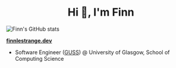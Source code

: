 <h1 align="center">Hi 👋, I'm Finn</h1>

![Finn's GitHub stats](https://github-readme-stats.vercel.app/api?username=finnlestrange&show_icons=true&bg_color=00000000)

**[finnlestrange.dev](https://finnlestrange.dev)**

- Software Engineer ([GUSS](https://guss.org.uk/)) @ University of Glasgow, School of Computing Science
